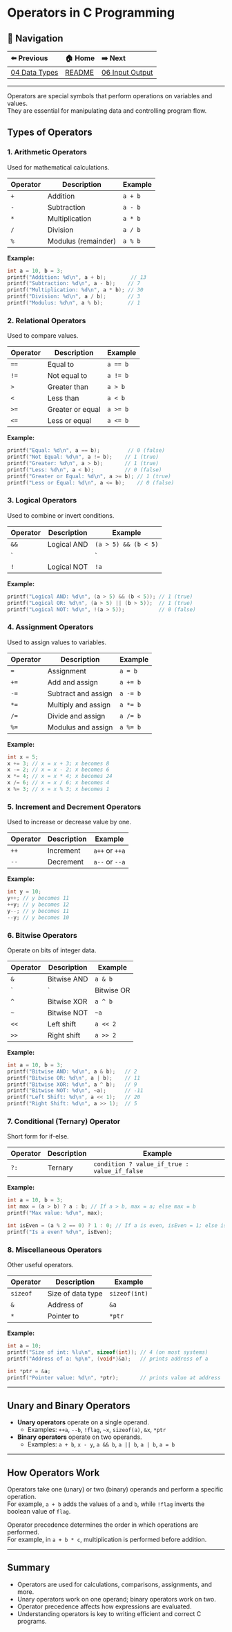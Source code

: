 # Operators in C Programming

## 🧭 **Navigation**
| ⬅️ Previous | 🏠 Home | ➡️ Next |
|:------------|:--------|:--------|
| [04 Data Types](04_data_types.md) | [README](README.md) | [06 Input Output](06_input_output.md) |

---

Operators are special symbols that perform operations on variables and values.  
They are essential for manipulating data and controlling program flow.

## Types of Operators

### 1. Arithmetic Operators
Used for mathematical calculations.

| Operator | Description      | Example         |
|----------|------------------|----------------|
| `+`      | Addition         | `a + b`        |
| `-`      | Subtraction      | `a - b`        |
| `*`      | Multiplication   | `a * b`        |
| `/`      | Division         | `a / b`        |
| `%`      | Modulus (remainder) | `a % b`    |

**Example:**
```c
int a = 10, b = 3;
printf("Addition: %d\n", a + b);        // 13
printf("Subtraction: %d\n", a - b);    // 7
printf("Multiplication: %d\n", a * b); // 30
printf("Division: %d\n", a / b);       // 3
printf("Modulus: %d\n", a % b);        // 1
```

### 2. Relational Operators
Used to compare values.

| Operator | Description      | Example         |
|----------|------------------|----------------|
| `==`     | Equal to         | `a == b`       |
| `!=`     | Not equal to     | `a != b`       |
| `>`      | Greater than     | `a > b`        |
| `<`      | Less than        | `a < b`        |
| `>=`     | Greater or equal | `a >= b`       |
| `<=`     | Less or equal    | `a <= b`       |

**Example:**
```c
printf("Equal: %d\n", a == b);         // 0 (false)
printf("Not Equal: %d\n", a != b);    // 1 (true)
printf("Greater: %d\n", a > b);       // 1 (true)
printf("Less: %d\n", a < b);          // 0 (false)
printf("Greater or Equal: %d\n", a >= b); // 1 (true)
printf("Less or Equal: %d\n", a <= b);    // 0 (false)
```

### 3. Logical Operators
Used to combine or invert conditions.

| Operator | Description      | Example         |
|----------|------------------|----------------|
| `&&`     | Logical AND      | `(a > 5) && (b < 5)`       |
| `||`     | Logical OR       | `(a > 5) || (b < 5)`       |
| `!`      | Logical NOT      | `!a`           |

**Example:**
```c
printf("Logical AND: %d\n", (a > 5) && (b < 5)); // 1 (true)
printf("Logical OR: %d\n", (a > 5) || (b > 5));  // 1 (true)
printf("Logical NOT: %d\n", !(a > 5));           // 0 (false)
```

### 4. Assignment Operators
Used to assign values to variables.

| Operator | Description      | Example         |
|----------|------------------|----------------|
| `=`      | Assignment       | `a = b`        |
| `+=`     | Add and assign   | `a += b`       |
| `-=`     | Subtract and assign | `a -= b`    |
| `*=`     | Multiply and assign | `a *= b`    |
| `/=`     | Divide and assign   | `a /= b`    |
| `%=`     | Modulus and assign  | `a %= b`    |

**Example:**
```c
int x = 5;
x += 3; // x = x + 3; x becomes 8
x -= 2; // x = x - 2; x becomes 6
x *= 4; // x = x * 4; x becomes 24
x /= 6; // x = x / 6; x becomes 4
x %= 3; // x = x % 3; x becomes 1
```

### 5. Increment and Decrement Operators
Used to increase or decrease value by one.

| Operator | Description      | Example         |
|----------|------------------|----------------|
| `++`     | Increment        | `a++` or `++a` |
| `--`     | Decrement        | `a--` or `--a` |

**Example:**
```c
int y = 10;
y++; // y becomes 11
++y; // y becomes 12
y--; // y becomes 11
--y; // y becomes 10
```

### 6. Bitwise Operators
Operate on bits of integer data.

| Operator | Description      | Example         |
|----------|------------------|----------------|
| `&`      | Bitwise AND      | `a & b`        |
| `|`      | Bitwise OR       | `a | b`        |
| `^`      | Bitwise XOR      | `a ^ b`        |
| `~`      | Bitwise NOT      | `~a`           |
| `<<`     | Left shift       | `a << 2`       |
| `>>`     | Right shift      | `a >> 2`       |

**Example:**
```c
int a = 10, b = 3;
printf("Bitwise AND: %d\n", a & b);   // 2
printf("Bitwise OR: %d\n", a | b);    // 11
printf("Bitwise XOR: %d\n", a ^ b);   // 9
printf("Bitwise NOT: %d\n", ~a);      // -11
printf("Left Shift: %d\n", a << 1);   // 20
printf("Right Shift: %d\n", a >> 1);  // 5
```

### 7. Conditional (Ternary) Operator
Short form for if-else.

| Operator | Description      | Example         |
|----------|------------------|----------------|
| `?:`     | Ternary          | `condition ? value_if_true : value_if_false`    |

**Example:**
```c
int a = 10, b = 3;
int max = (a > b) ? a : b; // If a > b, max = a; else max = b
printf("Max value: %d\n", max);

int isEven = (a % 2 == 0) ? 1 : 0; // If a is even, isEven = 1; else isEven = 0
printf("Is a even? %d\n", isEven);
```

### 8. Miscellaneous Operators
Other useful operators.

| Operator | Description      | Example         |
|----------|------------------|----------------|
| `sizeof` | Size of data type| `sizeof(int)`  |
| `&`      | Address of       | `&a`           |
| `*`      | Pointer to       | `*ptr`         |

**Example:**
```c
int a = 10;
printf("Size of int: %lu\n", sizeof(int)); // 4 (on most systems)
printf("Address of a: %p\n", (void*)&a);   // prints address of a

int *ptr = &a;
printf("Pointer value: %d\n", *ptr);       // prints value at address
```

---

## Unary and Binary Operators

- **Unary operators** operate on a single operand.
  - Examples: `++a`, `--b`, `!flag`, `~x`, `sizeof(a)`, `&x`, `*ptr`
- **Binary operators** operate on two operands.
  - Examples: `a + b`, `x - y`, `a && b`, `a || b`, `a | b`, `a = b`

---

## How Operators Work

Operators take one (unary) or two (binary) operands and perform a specific operation.  
For example, `a + b` adds the values of `a` and `b`, while `!flag` inverts the boolean value of `flag`.

Operator precedence determines the order in which operations are performed.  
For example, in `a + b * c`, multiplication is performed before addition.

---

## Summary

- Operators are used for calculations, comparisons, assignments, and more.
- Unary operators work on one operand; binary operators work on two.
- Operator precedence affects how expressions are evaluated.
- Understanding operators is key to writing efficient and correct C programs.